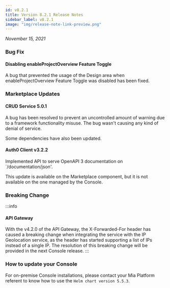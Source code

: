 ```yaml
---
id: v8.2.1
title: Version 8.2.1 Release Notes
sidebar_label: v8.2.1
image: "img/release-note-link-preview.png"
---
```


_November 15, 2021_

### Bug Fix

#### Disabling enableProjectOverview Feature Toggle

A bug that prevented the usage of the Design area when enableProjectOverview Feature Toggle was disabled has been fixed.

### Marketplace Updates

#### CRUD Service 5.0.1

A bug has been resolved to prevent an uncontrolled amount of warning due to a framework functionality misuse. The bug wasn't causing any kind of denial of service.

Some dependencies have also been updated.

#### Auth0 Client v3.2.2

Implemented API to serve OpenAPI 3 documentation on `/documentation/json'.

This update is available on the Marketplace component, but it is not available on the one managed by the Console.

### Breaking Change

:::info

#### API Gateway

With the v4.2.0 of the API Gateway, the X-Forwarded-For header has caused a breaking change when integrating the service with the IP Geolocation service, as the header has started supporting a list of IPs instead of a single IP.
The resolution of this breaking change will be provided in the next Console release.
:::

### How to update your Console

For on-premise Console installations, please contact your Mia Platform referent to know how to use the `Helm chart version 5.5.3`.
